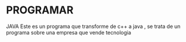 # PROGRAMAR
JAVA
Este es un programa que transforme de c++ a java , se trata  de  un programa sobre una empresa que vende tecnologia  
